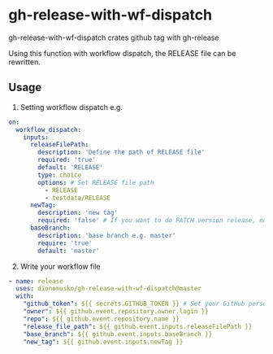 # gh-release-with-wf-dispatch

gh-release-with-wf-dispatch crates github tag with gh-release

Using this function with workflow dispatch, the RELEASE file can be rewritten.


## Usage
1. Setting workflow dispatch 
e.g.
```yaml
on: 
  workflow_dispatch:
    inputs:
      releaseFilePath:
        description: 'Define the path of RELEASE file'
        required: 'true'
        default: 'RELEASE'
        type: choice
        options: # Set RELEASE file path
          - RELEASE
          - testdata/RELEASE
      newTag:
        description: 'new tag'
        required: 'false' # If you want to do PATCH version release, no input is required
      baseBranch:
        description: 'base branch e.g. master'
        require: 'true'
        default: 'master'
```

2. Write your workflow file
```yaml
- name: release
  uses: dionomusko/gh-release-with-wf-dispatch@master
  with:
    "github_token": ${{ secrets.GITHUB_TOKEN }} # Set your GitHub personal access token (see: https://docs.github.com/ja/enterprise-cloud@latest/authentication/keeping-your-account-and-data-secure/creating-a-personal-access-token)
    "owner": ${{ github.event.repository.owner.login }} 
    "repo": ${{ github.event.repository.name }}
    "release_file_path": ${{ github.event.inputs.releaseFilePath }}
    "base_branch": ${{ github.event.inputs.baseBranch }}
    "new_tag": ${{ github.event.inputs.newTag }}
```

